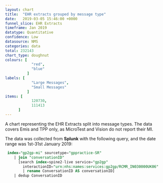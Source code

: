 ```yaml
---
layout: chart
title:  "EHR extracts grouped by message type"
date:   2019-03-05 15:46:00 +0000
funnel_slice: EHR Extracts
timeframe: Jan 2019
datatype: Quantitative
confidence: Low
datasource: NMS
categories: data
total: 232143
chart_type: doughnut
colours: [
            "red",
            "blue"
          ]
labels: [
            "Large Messages",
            "Small Messages"
          ]
items: [
            120730,
            111413
      ]
---
```

A chart representing the EHR Extracts split into message types. The data covers Emis and TPP only, as MicroTest and Vision do not report their MI.

The data was collected from **Splunk** with the following query, and the date range was 1st-31st January 2019:

```sql
 index="gp2gp-mi" sourcetype="gppractice-SR"
    | join "conversationID" 
      [search index=spine2-live service="gp2gp"
        interactionID="urn:nhs:names:services:gp2gp/RCMR_IN030000UK06"
        | rename ConversationID AS conversationID]
    | dedup ConversationID
```
